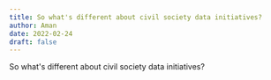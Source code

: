 ```yaml
---
title: So what's different about civil society data initiatives?
author: Aman
date: 2022-02-24
draft: false
---
```


So what's different about civil society data initiatives?
